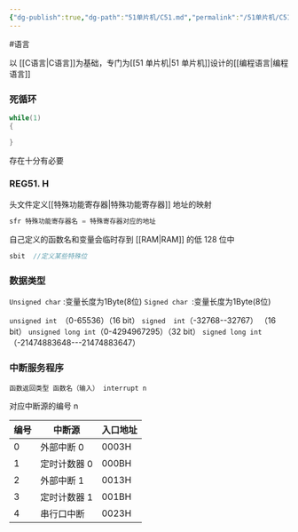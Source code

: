 ```yaml
---
{"dg-publish":true,"dg-path":"51单片机/C51.md","permalink":"/51单片机/C51/","dgPassFrontmatter":true,"noteIcon":"","created":"2024-04-16T13:01:27.247+08:00","updated":"2024-05-13T17:01:50.809+08:00"}
---
```


#语言

以 [[C语言\|C语言]]为基础，专门为[[51 单片机\|51 单片机]]设计的[[编程语言\|编程语言]]


### 死循环
```C
while(1)
{

}
```
存在十分有必要

### REG51. H
头文件定义[[特殊功能寄存器\|特殊功能寄存器]] 
地址的映射
```C
sfr 特殊功能寄存器名 = 特殊寄存器对应的地址
```

自己定义的函数名和变量会临时存到 [[RAM\|RAM]] 的低 128 位中

```c
sbit  //定义某些特殊位
```
### 数据类型
`Unsigned char` :变量长度为1Byte(8位)
`Signed char `:变量长度为1Byte(8位)

`unsigned int `（0-65536）（16 bit）
`signed  int`（-32768--32767） （16 bit）
`unsigned long int`（0-4294967295）（32 bit）
`signed long int`（-21474883648---21474883647）

### 中断服务程序

`函数返回类型 函数名（输入） interrupt n`

对应中断源的编号 n

| 编号  | 中断源     | 入口地址  |
| --- | ------- | ----- |
| 0   | 外部中断 0  | 0003H |
| 1   | 定时计数器 0 | 000BH |
| 2   | 外部中断 1  | 0013H |
| 3   | 定时计数器 1 | 001BH |
| 4   | 串行口中断   | 0023H |

